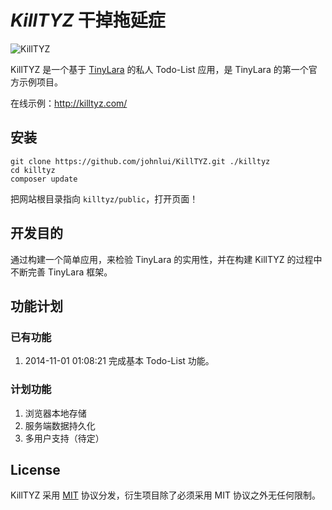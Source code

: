# *KillTYZ* 干掉拖延症
![KillTYZ](https://raw.githubusercontent.com/johnlui/KillTYZ/master/public/images/logo.png)

KillTYZ 是一个基于 [TinyLara](http://tinylara.com) 的私人 Todo-List 应用，是 TinyLara 的第一个官方示例项目。

在线示例：http://killtyz.com/

## 安装

```
git clone https://github.com/johnlui/KillTYZ.git ./killtyz
cd killtyz
composer update
```
把网站根目录指向 `killtyz/public`，打开页面！

## 开发目的

通过构建一个简单应用，来检验 TinyLara 的实用性，并在构建 KillTYZ 的过程中不断完善 TinyLara 框架。

## 功能计划

### 已有功能

1. 2014-11-01 01:08:21 完成基本 Todo-List 功能。

### 计划功能

1. 浏览器本地存储
2. 服务端数据持久化
3. 多用户支持（待定）

## License

KillTYZ 采用 [MIT](http://opensource.org/licenses/MIT) 协议分发，衍生项目除了必须采用 MIT 协议之外无任何限制。
